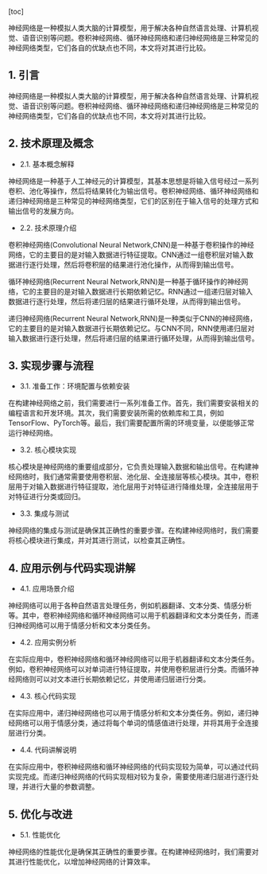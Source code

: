 
[toc]                    
                
                
神经网络是一种模拟人类大脑的计算模型，用于解决各种自然语言处理、计算机视觉、语音识别等问题。卷积神经网络、循环神经网络和递归神经网络是三种常见的神经网络类型，它们各自的优缺点也不同，本文将对其进行比较。

## 1. 引言

神经网络是一种模拟人类大脑的计算模型，用于解决各种自然语言处理、计算机视觉、语音识别等问题。卷积神经网络、循环神经网络和递归神经网络是三种常见的神经网络类型，它们各自的优缺点也不同，本文将对其进行比较。

## 2. 技术原理及概念

- 2.1. 基本概念解释

神经网络是一种基于人工神经元的计算模型，其基本思想是将输入信号经过一系列卷积、池化等操作，然后将结果转化为输出信号。卷积神经网络、循环神经网络和递归神经网络是三种常见的神经网络类型，它们的区别在于输入信号的处理方式和输出信号的发展方向。

- 2.2. 技术原理介绍

卷积神经网络(Convolutional Neural Network,CNN)是一种基于卷积操作的神经网络，它的主要目的是对输入数据进行特征提取。CNN通过一组卷积层对输入数据进行逐行处理，然后将卷积层的结果进行池化操作，从而得到输出信号。

循环神经网络(Recurrent Neural Network,RNN)是一种基于循环操作的神经网络，它的主要目的是对输入数据进行长期依赖记忆。RNN通过一组递归层对输入数据进行逐行处理，然后将递归层的结果进行循环处理，从而得到输出信号。

递归神经网络(Recurrent Neural Network,RNN)是一种类似于CNN的神经网络，它的主要目的是对输入数据进行长期依赖记忆。与CNN不同，RNN使用递归层对输入数据进行逐行处理，然后将递归层的结果进行循环处理，从而得到输出信号。

## 3. 实现步骤与流程

- 3.1. 准备工作：环境配置与依赖安装

在构建神经网络之前，我们需要进行一系列准备工作。首先，我们需要安装相关的编程语言和开发环境。其次，我们需要安装所需的依赖库和工具，例如TensorFlow、PyTorch等。最后，我们需要配置所需的环境变量，以便能够正常运行神经网络。

- 3.2. 核心模块实现

核心模块是神经网络的重要组成部分，它负责处理输入数据和输出信号。在构建神经网络时，我们通常需要使用卷积层、池化层、全连接层等核心模块。其中，卷积层用于对输入数据进行特征提取，池化层用于对特征进行降维处理，全连接层用于对特征进行分类或回归。

- 3.3. 集成与测试

神经网络的集成与测试是确保其正确性的重要步骤。在构建神经网络时，我们需要将核心模块进行集成，并对其进行测试，以检查其正确性。

## 4. 应用示例与代码实现讲解

- 4.1. 应用场景介绍

神经网络可以用于各种自然语言处理任务，例如机器翻译、文本分类、情感分析等。其中，卷积神经网络和循环神经网络可以用于机器翻译和文本分类任务，而递归神经网络可以用于情感分析和文本分类任务。

- 4.2. 应用实例分析

在实际应用中，卷积神经网络和循环神经网络可以用于机器翻译和文本分类任务。例如，卷积神经网络可以对单词进行特征提取，并使用卷积层进行分类。而循环神经网络则可以对文本进行长期依赖记忆，并使用递归层进行分类。

- 4.3. 核心代码实现

在实际应用中，递归神经网络也可以用于情感分析和文本分类任务。例如，递归神经网络可以用于情感分类，通过将每个单词的情感值进行处理，并将其用于全连接层进行分类。

- 4.4. 代码讲解说明

在实际应用中，卷积神经网络和循环神经网络的代码实现较为简单，可以通过代码实现完成。而递归神经网络的代码实现相对较为复杂，需要使用递归层进行逐行处理，并进行大量的参数调整。

## 5. 优化与改进

- 5.1. 性能优化

神经网络的性能优化是确保其正确性的重要步骤。在构建神经网络时，我们需要对其进行性能优化，以增加神经网络的计算效率。

